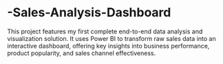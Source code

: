 # -Sales-Analysis-Dashboard
This project features my first complete end-to-end data analysis and visualization solution. It uses Power BI to transform raw sales data into an interactive dashboard, offering key insights into business performance, product popularity, and sales channel effectiveness.
